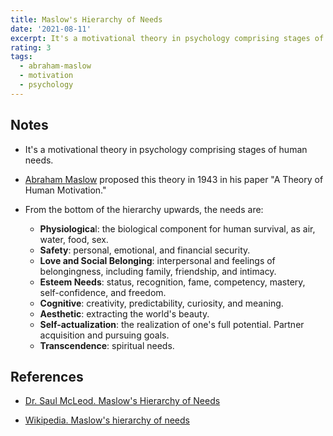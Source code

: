 ```yaml
---
title: Maslow's Hierarchy of Needs
date: '2021-08-11'
excerpt: It's a motivational theory in psychology comprising stages of human needs.
rating: 3
tags:
  - abraham-maslow
  - motivation
  - psychology
---
```


## Notes

- It's a motivational theory in psychology comprising stages of human needs.

- [Abraham Maslow](https://en.wikipedia.org/wiki/Abraham_Maslow) proposed this theory in 1943 in his paper "A Theory of Human Motivation."

- From the bottom of the hierarchy upwards, the needs are:
  - **Physiologica**l: the biological component for human survival, as air, water, food, sex.
  - **Safety**: personal, emotional, and financial security.
  - **Love and Social Belonging**: interpersonal and feelings of belongingness, including family, friendship, and intimacy.
  - **Esteem Needs**: status, recognition, fame, competency, mastery, self-confidence, and freedom.
  - **Cognitive**: creativity, predictability, curiosity, and meaning.
  - **Aesthetic**: extracting the world's beauty.
  - **Self-actualization**: the realization of one's full potential. Partner acquisition and pursuing goals.
  - **Transcendence**: spiritual needs.

## References

- [Dr. Saul McLeod. Maslow's Hierarchy of Needs](https://www.simplypsychology.org/maslow.html)

- [Wikipedia. Maslow's hierarchy of needs](https://en.wikipedia.org/wiki/Maslow%27s_hierarchy_of_needs)
